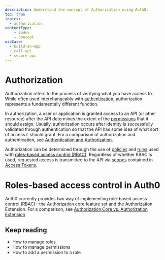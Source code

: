 ```yaml
---
description: Understand the concept of Authorization using Auth0.
toc: true
topics:
  - authorization
contentType: 
    - index
    - concept
useCase:
  - build-an-app
  - call-api
  - secure-api
---
```

# Authorization

Authorization refers to the process of verifying what you have access to. While often used interchangeably with [authentication](/authentication-auth), authorization represents a fundamentally different function. 

In authorization, a user or application is granted access to an API (or other resource) after the API determines the extent of the [permissions](/authorization/concepts/permissions) that it should assign. Usually, authorization occurs after identity is successfully validated through authentication so that the API has some idea of what sort of access it should grant. For a comparison of authorization and authentication, see [Authentication and Authorization](/authorization/concepts/authz-and-authn).

Authorization can be determined through the use of [policies](/authorization/concepts/policies) and [rules](/authorization/concepts/authz-rules) used with [roles-based access control (RBAC)](/authorization/concepts/rbac). Regardless of whether RBAC is used, requested access is transmitted to the API via [scopes](/scopes) contained in [Access Tokens](/tokens/overview-access-tokens).

# Roles-based access control in Auth0

Auth0 currently provides two way of implementing role-based access control (RBAC)--the Authorization core feature set and the Authorization Extension. For a comparison, see [Authorization Core vs. Authorization Extension](/authorization/concepts/core-vs-extension).

## Keep reading
- How to manage roles
- How to manage permissions
- How to add a permission to a role
